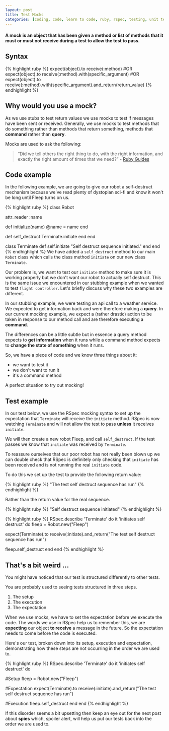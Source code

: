 ```yaml
---
layout: post
title: Test Mocks
categories: [coding, code, learn to code, ruby, rspec, testing, unit test, double, dummy, stubs, mocks]
---
```

#### A mock is an object that has been given a method or list of methods that it must or must not receive during a test to allow the test to pass.

## Syntax
{% highlight ruby %}
expect(object).to receive(:method)
#OR
expect(object).to receive(:method).with(specific_argument)
#OR
expect(object).to receive(:method).with(specific_argument).and_return(return_value)
{% endhighlight %}

## Why would you use a mock?
As we use stubs to test return values we use mocks to test if messages have been sent or received. Generally, we use mocks to test methods that do something rather than methods that return something, methods that **command** rather than **query**.

Mocks are used to ask the following:

>“Did we tell others the right thing to do, with the right information, and exactly the right amount of times that we need?” -
 [Ruby Guides](https://www.rubyguides.com/2018/10/rspec-mocks/)

## Code example

In the following example, we are going to give our robot a self-destruct mechanism because we've read plenty of dystopian sci-fi and know it won't be long until Fleep turns on us.

{% highlight ruby %}
class Robot

  attr_reader :name

  def initialize(name)
    @name = name
  end

  def self_destruct
    Terminate.initiate
  end
end

class Terminate
  def self.initiate
    "Self destruct sequence initiated."
  end
end
{% endhighlight %}
We have added a `self_destruct` method to our main `Robot` class which calls the class method `initiate` on our new class `Terminate`.

Our problem is, we want to test our `initiate` method to make sure it is working properly but we don't want our robot to actually self destruct. This is the same issue we encountered in our stubbing example when we wanted to test `flight controller`. Let's briefly discuss why these two examples are different.

In our stubbing example, we were testing an api call to a weather service. We expected to get information back and were therefore making a **query**. In our current mocking example, we expect a (rather drastic) action to be taken in response to our method call and are therefore executing a **command**.

The differences can be a little subtle but in essence a query method expects to **get information** when it runs while a command method expects to **change the state of something** when it runs.

So, we have a piece of code and we know three things about it:
 - we want to test it
 - we don't want to run it
 - it's a command method

A perfect situation to try out mocking!

## Test example
In our test below, we use the RSpec mocking syntax to set up the expectation that `Terminate` will receive the `initiate` method. RSpec is now watching `Terminate` and will not allow the test to pass **unless** it receives `initiate`.

We will then create a new robot Fleep, and call `self_destruct`. If the test passes we know that `initiate` was received by `Terminate`.

To reassure ourselves that our poor robot has not really been blown up we can double check that RSpec is definitely only checking that `initiate` has been received and is not running the real `initiate` code.

To do this we set up the test to provide the following return value:

{% highlight ruby %}
"The test self destruct sequence has run"
{% endhighlight %}

Rather than the return value for the real sequence.

{% highlight ruby %}
"Self destruct sequence initiated"
{% endhighlight %}

{% highlight ruby %}
RSpec.describe 'Terminate' do
  it 'initiates self destruct' do
  fleep = Robot.new("Fleep")

  expect(Terminate).to receive(:initiate).and_return("The test self destruct sequence has run")

  fleep.self_destruct
  end
end
{% endhighlight %}

## That's a bit weird ...

You might have noticed that our test is structured differently to other tests.

You are probably used to seeing tests structured in three steps.

1. The setup
2. The execution
3. The expectation

When we use mocks, we have to set the expectation before we execute the code. The words we use in RSpec help us to remember this, we are **expecting** our object **to receive** a message in the future. So the expectation needs to come before the code is executed.

Here's our test, broken down into its setup, execution and expectation, demonstrating how these steps are not occurring in the order we are used to.

{% highlight ruby %}
RSpec.describe 'Terminate' do
  it 'initiates self destruct' do

  #Setup
  fleep = Robot.new("Fleep")

  #Expectation
  expect(Terminate).to receive(:initiate).and_return("The test self destruct sequence has run")

  #Execution
  fleep.self_destruct
  end
end
{% endhighlight %}

If this disorder seems a bit upsetting then keep an eye out for the next post about **spies** which, spoiler alert, will help us put our tests back into the order we are used to.
